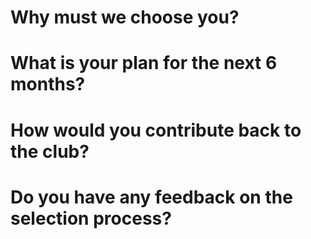 # Why must we choose you?

# What is your plan for the next 6 months?

# How would you contribute back to the club?

# Do you have any feedback on the selection process?


